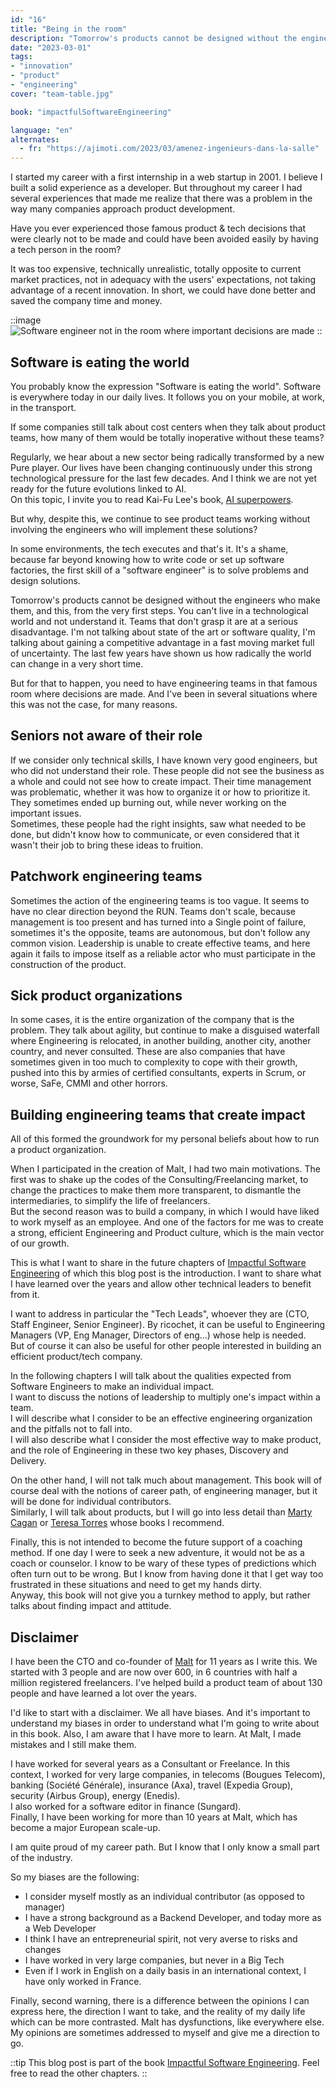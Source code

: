 ```yaml
---
id: "16"
title: "Being in the room"
description: "Tomorrow's products cannot be designed without the engineers who make them, right from the start. You can't live in a technological world and not understand it."
date: "2023-03-01"
tags:
- "innovation"
- "product"
- "engineering"
cover: "team-table.jpg"

book: "impactfulSoftwareEngineering"

language: "en"
alternates:
  - fr: "https://ajimoti.com/2023/03/amenez-ingenieurs-dans-la-salle"
---
```


I started my career with a first internship in a web startup in 2001. I believe I built a solid experience as a developer. But throughout my career I had several experiences that made me realize that there was a problem in the way many companies approach product development.

Have you ever experienced those famous product & tech decisions that were clearly not to be made and could have been avoided easily by having a tech person in the room?

It was too expensive, technically unrealistic, totally opposite to current market practices, not in adequacy with the users' expectations, not taking advantage of a recent innovation. In short, we could have done better and saved the company time and money.

::image
![Software engineer not in the room where important decisions are made](/images/not-in-the-room.jpg)
::

## Software is eating the world

You probably know the expression "Software is eating the world". Software is everywhere today in our daily lives. It follows you on your mobile, at work, in the transport.

If some companies still talk about cost centers when they talk about product teams, how many of them would be totally inoperative without these teams?

Regularly, we hear about a new sector being radically transformed by a new Pure player. Our lives have been changing continuously under this strong technological pressure for the last few decades. And I think we are not yet ready for the future evolutions linked to AI.  
On this topic, I invite you to read Kai-Fu Lee's book, [AI superpowers](https://www.aisuperpowers.com/).

But why, despite this, we continue to see product teams working without involving the engineers who will implement these solutions?

In some environments, the tech executes and that's it. It's a shame, because far beyond knowing how to write code or set up software factories, the first skill of a "software engineer" is to solve problems and design solutions.

Tomorrow's products cannot be designed without the engineers who make them, and this, from the very first steps. You can't live in a technological world and not understand it. Teams that don't grasp it are at a serious disadvantage. I'm not talking about state of the art or software quality, I'm talking about gaining a competitive advantage in a fast moving market full of uncertainty. The last few years have shown us how radically the world can change in a very short time.

But for that to happen, you need to have engineering teams in that famous room where decisions are made. And I've been in several situations where this was not the case, for many reasons.

## Seniors not aware of their role

If we consider only technical skills, I have known very good engineers, but who did not understand their role. These people did not see the business as a whole and could not see how to create impact. Their time management was problematic, whether it was how to organize it or how to prioritize it. They sometimes ended up burning out, while never working on the important issues.  
Sometimes, these people had the right insights, saw what needed to be done, but didn't know how to communicate, or even considered that it wasn't their job to bring these ideas to fruition.

## Patchwork engineering teams

Sometimes the action of the engineering teams is too vague. It seems to have no clear direction beyond the RUN. Teams don't scale, because management is too present and has turned into a Single point of failure, sometimes it's the opposite, teams are autonomous, but don't follow any common vision. Leadership is unable to create effective teams, and here again it fails to impose itself as a reliable actor who must participate in the construction of the product.

## Sick product organizations

In some cases, it is the entire organization of the company that is the problem. They talk about agility, but continue to make a disguised waterfall where Engineering is relocated, in another building, another city, another country, and never consulted. These are also companies that have sometimes given in too much to complexity to cope with their growth, pushed into this by armies of certified consultants, experts in Scrum, or worse, SaFe, CMMI and other horrors.

## Building engineering teams that create impact

All of this formed the groundwork for my personal beliefs about how to run a product organization.

When I participated in the creation of Malt, I had two main motivations.
The first was to shake up the codes of the Consulting/Freelancing market, to change the practices to make them more transparent, to dismantle the intermediaries, to simplify the life of freelancers.  
But the second reason was to build a company, in which I would have liked to work myself as an employee. And one of the factors for me was to create a strong, efficient Engineering and Product culture, which is the main vector of our growth.

This is what I want to share in the future chapters of [Impactful Software Engineering](https://ajimoti.com/en/2023/02/impactful-software-engineering) of which this blog post is the introduction. I want to share what I have learned over the years and allow other technical leaders to benefit from it.

I want to address in particular the "Tech Leads", whoever they are (CTO, Staff Engineer, Senior Engineer). By ricochet, it can be useful to Engineering Managers (VP, Eng Manager, Directors of eng...) whose help is needed.  
But of course it can also be useful for other people interested in building an efficient product/tech company.

In the following chapters I will talk about the qualities expected from Software Engineers to make an individual impact.  
I want to discuss the notions of leadership to multiply one's impact within a team.  
I will describe what I consider to be an effective engineering organization and the pitfalls not to fall into.  
I will also describe what I consider the most effective way to make product, and the role of Engineering in these two key phases, Discovery and Delivery.

On the other hand, I will not talk much about management. This book will of course deal with the notions of career path, of engineering manager, but it will be done for individual contributors.  
Similarly, I will talk about products, but I will go into less detail than [Marty Cagan](https://www.svpg.com/team/marty-cagan/) or [Teresa Torres](https://www.producttalk.org/) whose books I recommend.

Finally, this is not intended to become the future support of a coaching method. If one day I were to seek a new adventure, it would not be as a coach or counselor. I know to be wary of these types of predictions which often turn out to be wrong. But I know from having done it that I get way too frustrated in these situations and need to get my hands dirty.  
Anyway, this book will not give you a turnkey method to apply, but rather talks about finding impact and attitude.

## Disclaimer

I have been the CTO and co-founder of [Malt](https://www.malt.com) for 11 years as I write this. We started with 3 people and are now over 600, in 6 countries with half a million registered freelancers. I've helped build a product team of about 130 people and have learned a lot over the years.

I'd like to start with a disclaimer. We all have biases. And it's important to understand my biases in order to understand what I'm going to write about in this book. Also, I am aware that I have more to learn. At Malt, I made mistakes and I still make them.

I have worked for several years as a Consultant or Freelance. In this context, I worked for very large companies, in telecoms (Bougues Telecom), banking (Société Générale), insurance (Axa), travel (Expedia Group), security (Airbus Group), energy (Enedis).  
I also worked for a software editor in finance (Sungard).  
Finally, I have been working for more than 10 years at Malt, which has become a major European scale-up.

I am quite proud of my career path. But I know that I only know a small part of the industry.

So my biases are the following:
* I consider myself mostly as an individual contributor (as opposed to manager)
* I have a strong background as a Backend Developer, and today more as a Web Developer
* I think I have an entrepreneurial spirit, not very averse to risks and changes
* I have worked in very large companies, but never in a Big Tech
* Even if I work in English on a daily basis in an international context, I have only worked in France.

Finally, second warning, there is a difference between the opinions I can express here, the direction I want to take, and the reality of my daily life which can be more contrasted. Malt has dysfunctions, like everywhere else. My opinions are sometimes addressed to myself and give me a direction to go.

::tip
This blog post is part of the book [Impactful Software Engineering](/en/2023/02/impactful-software-engineering).
Feel free to read the other chapters.
::
